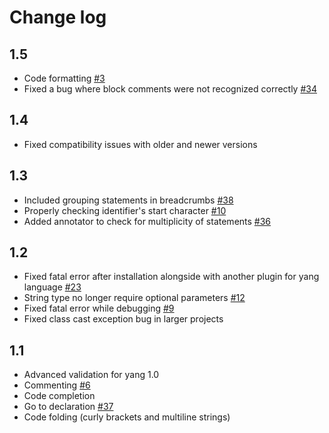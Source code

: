 # Change log
## 1.5
* Code formatting [#3](https://github.com/PANTHEONtech/YANGinator/issues/3)
* Fixed a bug where block comments were not recognized correctly [#34](https://github.com/PANTHEONtech/YANGinator/issues/34)

## 1.4
* Fixed compatibility issues with older and newer versions

## 1.3
* Included grouping statements in breadcrumbs [#38](https://github.com/PANTHEONtech/YANGinator/issues/38)
* Properly checking identifier's start character [#10](https://github.com/PANTHEONtech/YANGinator/issues/10)
* Added annotator to check for multiplicity of statements [#36](https://github.com/PANTHEONtech/YANGinator/pull/36)

## 1.2
* Fixed fatal error after installation alongside with another plugin for yang language [#23](https://github.com/PANTHEONtech/YANGinator/issues/23)
* String type no longer require optional parameters [#12](https://github.com/PANTHEONtech/YANGinator/issues/12)
* Fixed fatal error while debugging [#9](https://github.com/PANTHEONtech/YANGinator/issues/9)
* Fixed class cast exception bug in larger projects

## 1.1
* Advanced validation for yang 1.0
* Commenting [#6](https://github.com/PANTHEONtech/YANGinator/issues/6)
* Code completion
* Go to declaration [#37](https://github.com/PANTHEONtech/YANGinator/issues/37)
* Code folding (curly brackets and multiline strings)
